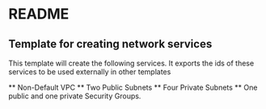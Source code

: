 # README

## Template for creating network services

This template will create the following services.
It exports the ids of these services to be used externally in other templates

** Non-Default VPC
** Two Public Subnets
** Four Private Subnets
** One public and one private Security Groups.
